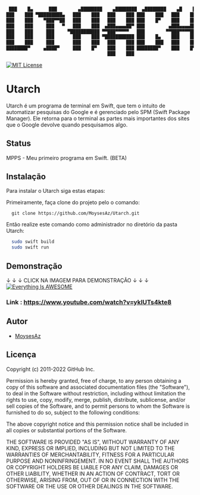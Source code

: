 ```bash
 ███    █▄      ███        ▄████████    ▄████████  ▄████████    ▄█    █▄    
███    ███ ▀█████████▄   ███    ███   ███    ███ ███    ███   ███    ███   
███    ███    ▀███▀▀██   ███    ███   ███    ███ ███    █▀    ███    ███   
███    ███     ███   ▀   ███    ███  ▄███▄▄▄▄██▀ ███         ▄███▄▄▄▄███▄▄ 
███    ███     ███     ▀███████████ ▀▀███▀▀▀▀▀   ███        ▀▀███▀▀▀▀███▀  
███    ███     ███       ███    ███ ▀███████████ ███    █▄    ███    ███   
███    ███     ███       ███    ███   ███    ███ ███    ███   ███    ███   
████████▀     ▄████▀     ███    █▀    ███    ███ ████████▀    ███    █▀    
                                      ███    ███                           
```



[![MIT License](https://camo.githubusercontent.com/42cf4ea24de2413dc2e79ddc2476f9e26a2fbebb841adfe323ceae6098368c98/68747470733a2f2f696d672e736869656c64732e696f2f62616467652f53776966742d4641373334333f7374796c653d666f722d7468652d6261646765266c6f676f3d7377696674266c6f676f436f6c6f723d7768697465)]()


# Utarch

Utarch é um programa de terminal em Swift, que tem o intuito de automatizar pesquisas do Google e é gerenciado pelo SPM (Swift Package Manager). Ele retorna para o terminal as partes mais importantes dos sites que o Google devolve quando pesquisamos algo. 

## Status
MPPS - Meu primeiro programa em Swift. (BETA)

## Instalação

Para instalar o Utarch siga estas etapas:

Primeiramente, faça clone do projeto pelo o comando:

```bash# Utarch
  git clone https://github.com/MoysesAz/Utarch.git
```

Então realize este comando como administrador no diretório da pasta Utarch:

```bash
  sudo swift build 
  sudo swift run
```


## Demonstração
&#8595; &#8595; &#8595; CLICK NA IMAGEM PARA DEMONSTRAÇÃO &#8595; &#8595; &#8595;
[![Everything Is AWESOME](https://user-images.githubusercontent.com/56046828/160615076-ec816c6e-2150-4f2e-818c-9d48347f1cf5.png
)](https://www.youtube.com/watch?v=ykIUTs4kte8)


### Link : https://www.youtube.com/watch?v=ykIUTs4kte8


## Autor

- [MoysesAz](https://github.com/MoysesAz)


## Licença

Copyright (c) 2011-2022 GitHub Inc.

Permission is hereby granted, free of charge, to any person obtaining a copy of this software and associated documentation files (the "Software"), to deal in the Software without restriction, including without limitation the rights to use, copy, modify, merge, publish, distribute, sublicense, and/or sell copies of the Software, and to permit persons to whom the Software is furnished to do so, subject to the following conditions:

The above copyright notice and this permission notice shall be included in all copies or substantial portions of the Software.

THE SOFTWARE IS PROVIDED "AS IS", WITHOUT WARRANTY OF ANY KIND, EXPRESS OR IMPLIED, INCLUDING BUT NOT LIMITED TO THE WARRANTIES OF MERCHANTABILITY, FITNESS FOR A PARTICULAR PURPOSE AND NONINFRINGEMENT. IN NO EVENT SHALL THE AUTHORS OR COPYRIGHT HOLDERS BE LIABLE FOR ANY CLAIM, DAMAGES OR OTHER LIABILITY, WHETHER IN AN ACTION OF CONTRACT, TORT OR OTHERWISE, ARISING FROM, OUT OF OR IN CONNECTION WITH THE SOFTWARE OR THE USE OR OTHER DEALINGS IN THE SOFTWARE.    
